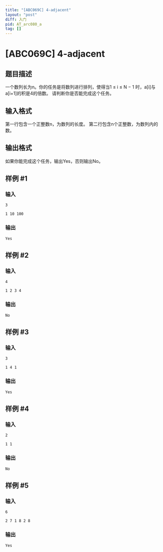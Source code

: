```yaml
---
title: "[ABC069C] 4-adjacent"
layout: "post"
diff: 入门
pid: AT_arc080_a
tag: []
---
```


# [ABC069C] 4-adjacent

## 题目描述

一个数列长为n。你的任务是将数列进行排列，使得当1 ≤ i ≤ N − 1 时，a[i]与a[i+1]的积是4的倍数。
请判断你是否能完成这个任务。

## 输入格式

第一行包含一个正整数n，为数列的长度。
第二行包含n个正整数，为数列内的数。

## 输出格式

如果你能完成这个任务，输出Yes，否则输出No。

## 样例 #1

### 输入

```
3
1 10 100
```

### 输出

```
Yes
```

## 样例 #2

### 输入

```
4
1 2 3 4
```

### 输出

```
No
```

## 样例 #3

### 输入

```
3
1 4 1
```

### 输出

```
Yes
```

## 样例 #4

### 输入

```
2
1 1
```

### 输出

```
No
```

## 样例 #5

### 输入

```
6
2 7 1 8 2 8
```

### 输出

```
Yes
```

